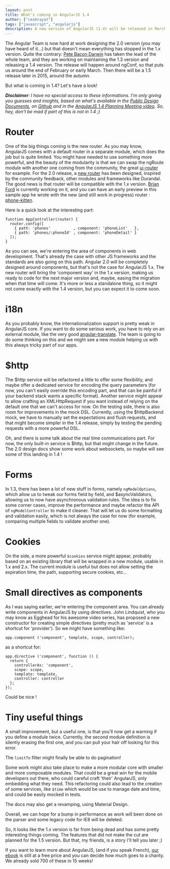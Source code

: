 ```yaml
---
layout: post
title: What's coming in AngularJS 1.4
author: ["cexbrayat"]
tags: ["javascript", "angularjs"]
description: A new version of AngularJS (1.4) will be released in March next year. Let's have a look at its shiny new features!
---
```


The Angular Team is now hard at work designing the 2.0 version (you may have heard of it...) but that doesn't mean everything has stopped in the 1.x version. Quite the contrary: [Pete Bacon Darwin](https://twitter.com/petebd) has taken the lead of the whole team, and they are working on maintaining the 1.3 version and releasing a 1.4 version. The release will happen around ngConf, so that puts us around the end of February or early March. Then there will be a 1.5 release later in 2015, around the autumn.

But what is coming in 1.4? Let's have a look!

*__Disclaimer__: I have no special access to these informations. I'm only giving you guesses and insights, based on what's available in the [Public Design Documents](https://drive.google.com/drive/u/1/#folders/0BxgtL8yFJbacQmpCc1NMV3d5dnM/0BxgtL8yFJbacUnUxc3l5aTZrbVk/0B7Ovm8bUYiUDZkNjZ0NscWlaODg), on [Github]() and in the [AngularJS 1.4 Planning Meeting video](https://www.youtube.com/watch?v=Uae9_8aFo-o&feature). So, hey, don't be mad if part of this is not in 1.4 ;)*

# Router

One of the big things coming is the new router. As you may know, AngularJS comes with a default router in a separate module, which does the job but is quite limited. You might have needed to use something more powerful, and the beauty of the modularity is that we can swap the ngRoute module with another one coming from the community, the great [ui-router](https://github.com/angular-ui/ui-router) for example. For the 2.0 release, a [new router](https://github.com/angular/router) has been designed, inspired by the community feedback, other modules and frameworks like Durandal. The good news is that router will be compatible with the 1.x version. [Brian Ford](https://twitter.com/briantford) is currently working on it, and you can have an early preview in this sample app he wrote with the new (and still work in progress) router : [phone-kitten](https://github.com/btford/phone-kitten).

Here is a quick look at the interesting part:

    function AppController(router) {
      router.config([
        { path: 'phones'          , component: 'phoneList'   },
        { path: 'phones/:phoneId' , component: 'phoneDetail' }
      ]);
    }

As you can see, we're entering the area of components in web development. That's already the case with other JS frameworks and the standards are also going on this path. Angular 2.0 will be completely designed around components, but that's not the case for AngularJS 1.x. The new router will bring the 'component way' in the 1.x version, making us ready to code for the next major version and, maybe, easing the migration when that time will come. It's more or less a standalone thing, so it might not come exactly with the 1.4 version, but you can expect it to come soon.

# i18n

As you probably know, the internationalization support is pretty weak in AngularJS core. If you want to do some serious work, you have to rely on an external module, like the very good [angular-translate](http://angular-translate.github.io/). The team is going to do some thinking on this and we might see a new module helping us with this always tricky part of our apps.

# $http

The $http service will be refactored a little to offer some flexibility, and maybe offer a dedicated service for encoding the query parameters (for now, you can't easily override this encoding part, and that can be painful if your backend stack wants a specific format). Another service might appear to allow crafting an XMLHttpRequest if you want instead of relying on the default one that we can't access for now. On the testing side, there is also room for improvements in the mock DSL. Currently, using the $httpBackend mock, we have to manually set the expectations and flush requests, and that might become simpler in the 1.4 release, simply by testing the pending requests with a more powerful DSL.

Oh, and there is some talk about the real time communications part. For now, the only built-in service is $http, but that might change in the future. The 2.0 design docs show some work about websockets, so maybe will see some of this landing in 1.4 !

# Forms

In 1.3, there has been a lot of new stuff in forms, namely `ngModelOptions`, which allow us to tweak our forms field by field, and $asyncValidators, allowing us to now have asynchronous validation rules. The idea is to fix some corner cases, improve the performance and maybe refactor the API of `ngModelController` to make it cleaner. That will let us do some formatting and validation easily, which is not always the case for now (for example, comparing multiple fields to validate another one).

# Cookies

On the side, a more powerful `$cookies` service might appear, probably based on an existing library that will be wrapped in a new module, usable in 1.x and 2.x. The current module is useful but does not allow setting the expiration time, the path, supporting secure cookies, etc...

# Small directives as components

As I was saying earlier, we're entering the component area. You can already write components in AngularJS by using directives. John Lindquist, who you may know as Egghead for his awesome video series, has proposed a new constructor for creating simple directives (pretty much as 'service' is a shortcut for 'provider'). So we might have something like:

    app.component ('component', template, scope, controller);

as a shortcut for:

    app.directive ('component', function () {
      return {
        controllerAs: 'component',
        scope: scope,
        template: template,
        controller: controller
      };
    });

Could be nice !

# Tiny useful things

A small improvement, but a useful one, is that you'll now get a warning if you define a module twice. Currently, the second module definition is silently erasing the first one, and you can pull your hair off looking for this error.

The `limitTo` filter might finally be able to do pagination!

Some work might also take place to make a more modular core with smaller and more composable modules. That could be a great win for the mobile developers out there, who could careful craft 'their' AngularJS, only embedding what they need. This refactoring could also lead to the creation of some services, like `$time` which would be use to manage date and time, and could be easily mocked in tests.

The docs may also get a revamping, using Material Design.

Overall, we can hope for a bump in performance as work will been done on the parser and some legacy code for IE8 will be deleted.


So, it looks like the 1.x version is far from being dead and has some pretty interesting things coming. The features that did not make the cut are planned for the 1.5 version. But that, my friends, is a story I'll tell you later ;)

If you want to learn more about AngularJS, (and if you speak French), [our ebook](https://books.ninja-squad.com) is still at a free price and you can decide how much goes to a charity. We already sold 700 of these in 15 weeks!